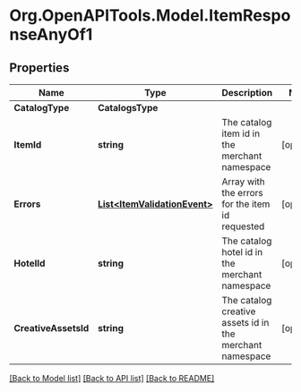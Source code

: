 # Org.OpenAPITools.Model.ItemResponseAnyOf1

## Properties

Name | Type | Description | Notes
------------ | ------------- | ------------- | -------------
**CatalogType** | **CatalogsType** |  | 
**ItemId** | **string** | The catalog item id in the merchant namespace | [optional] 
**Errors** | [**List&lt;ItemValidationEvent&gt;**](ItemValidationEvent.md) | Array with the errors for the item id requested | [optional] 
**HotelId** | **string** | The catalog hotel id in the merchant namespace | [optional] 
**CreativeAssetsId** | **string** | The catalog creative assets id in the merchant namespace | [optional] 

[[Back to Model list]](../README.md#documentation-for-models) [[Back to API list]](../README.md#documentation-for-api-endpoints) [[Back to README]](../README.md)

